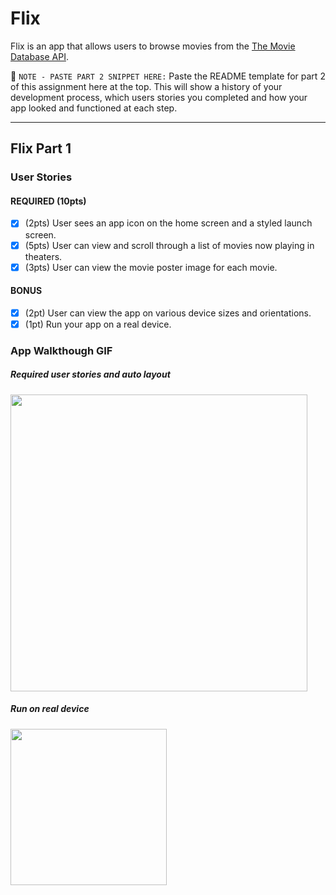 # Flix

Flix is an app that allows users to browse movies from the [The Movie Database API](http://docs.themoviedb.apiary.io/#).

📝 `NOTE - PASTE PART 2 SNIPPET HERE:` Paste the README template for part 2 of this assignment here at the top. This will show a history of your development process, which users stories you completed and how your app looked and functioned at each step.

---

## Flix Part 1

### User Stories
#### REQUIRED (10pts)
- [x] (2pts) User sees an app icon on the home screen and a styled launch screen.
- [x] (5pts) User can view and scroll through a list of movies now playing in theaters.
- [x] (3pts) User can view the movie poster image for each movie.

#### BONUS
- [x] (2pt) User can view the app on various device sizes and orientations.
- [x] (1pt) Run your app on a real device.

### App Walkthough GIF
##### Required user stories and auto layout
<img src="http://g.recordit.co/NGWSuUQo58.gif" width=475><br>

##### Run on real device
<img src="https://media0.giphy.com/media/UQViJ72pGWxjj2YY55/giphy.gif?cid=4d1e4f298ad53954b0c462409a69ddf577cb105700f28967&rid=giphy.gif" width=250>
